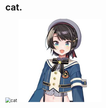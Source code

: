 # cat.
![cat](https://user-images.githubusercontent.com/55836689/98055436-05f45080-1e70-11eb-9552-8f0223a17577.jpg)
![bebek](https://github.com/suyrtaajma/program-mini/blob/master/bebek.jpg)
